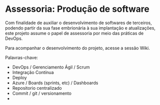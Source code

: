 # Assessoria: Produção de software

Com finalidade de auxiliar o desenvolvimento de softwares de terceiros, podendo partir da sua fase embrionária à sua implantação e atualizações, este projeto assume o papel de assessoria por meio das práticas de DevOps.

Para acompanhar o desenvolvimento do projeto, acesse a sessão Wiki.





Palavras-chave:

- DevOps / Gerenciamento Ágil / Scrum
- Integração Contínua
- Deploy
- Azure / Boards (sprints, etc) / Dashboards
- Repositorio centralizado
- Commit / git / versionamento
- 
